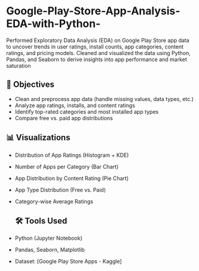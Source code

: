 # Google-Play-Store-App-Analysis-EDA-with-Python-
Performed Exploratory Data Analysis (EDA) on Google Play Store app data to uncover trends in user ratings, install counts, app categories, content ratings, and pricing models. Cleaned and visualized the data using Python, Pandas, and Seaborn to derive insights into app performance and market saturation

## 📌 Objectives
- Clean and preprocess app data (handle missing values, data types, etc.)
- Analyze app ratings, installs, and content ratings
- Identify top-rated categories and most installed app types
- Compare free vs. paid app distributions

## 📊 Visualizations
- Distribution of App Ratings (Histogram + KDE)
- Number of Apps per Category (Bar Chart)
- App Distribution by Content Rating (Pie Chart)
- App Type Distribution (Free vs. Paid)
- Category-wise Average Ratings

  ## 🛠 Tools Used
- Python (Jupyter Notebook)
- Pandas, Seaborn, Matplotlib
- Dataset: [Google Play Store Apps - Kaggle]

  
